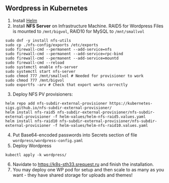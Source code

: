 ## Wordpress in Kubernetes

1. Install [Helm](https://helm.sh/docs/intro/install/)
2. Install **NFS Server** on Infrastructure Machine. RAID5 for Wordpress Files is mounted to `/mnt/bigvol`, RAID10 for MySQL to `/mnt/smallvol`
```shell
sudo dnf -y install nfs-utils
sudo cp ./nfs-config/exports /etc/exports
sudo firewall-cmd --permanent --add-service=nfs
sudo firewall-cmd --permanent --add-service=rpc-bind
sudo firewall-cmd --permanent --add-service=mountd
sudo firewall-cmd --reload
sudo systemctl enable nfs-server
sudo systemctl start nfs-server
sudo chmod 777 /mnt/smallvol # Needed for provisioner to work
sudo chmod 777 /mnt/bigvol
sudo exportfs -arv # Check that export works correctly
```
3. Deploy NFS PV provisioners:
```shell
helm repo add nfs-subdir-external-provisioner https://kubernetes-sigs.github.io/nfs-subdir-external-provisioner/
helm install nfs-raid5 nfs-subdir-external-provisioner/nfs-subdir-external-provisioner -f helm-values/helm-nfs-raid5.values.yaml
helm install nfs-raid10 nfs-subdir-external-provisioner/nfs-subdir-external-provisioner -f helm-values/helm-nfs-raid10.values.yaml
```
4. Put Base64-encoded passwords into Secrets section of file `wordpress/wordpress-config.yaml`
5. Deploy Wordpress
```shell
kubectl apply -k wordpress/
```
6. Navidate to https://k8s-sth33.srequest.ru and finish the installation.
7. You may deploy one WP pod for setup and then scale to as many as you want - they have shared storage for uploads and themes!
